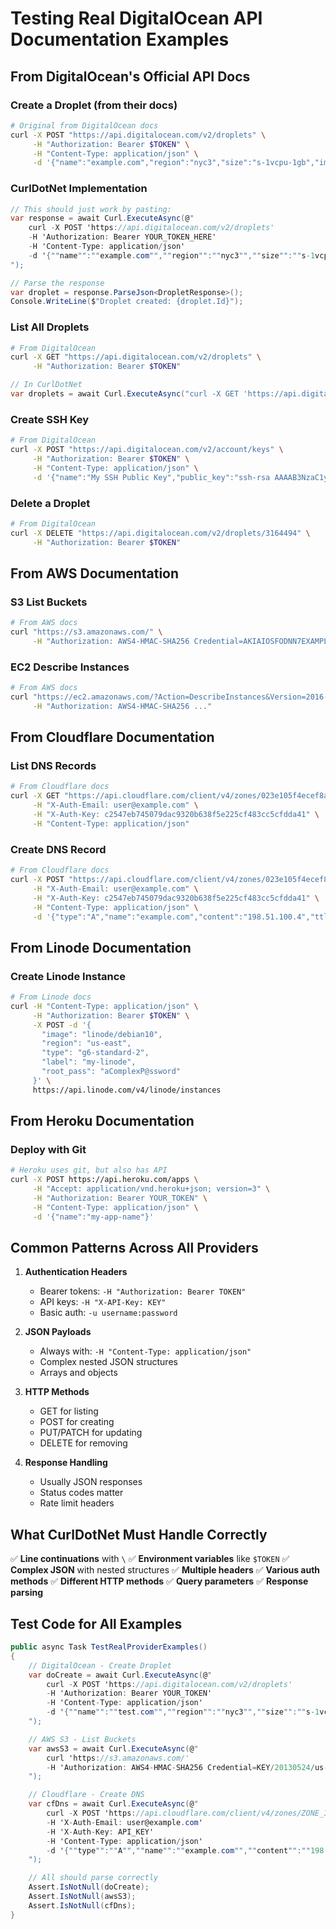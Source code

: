 # Testing Real DigitalOcean API Documentation Examples

## From DigitalOcean's Official API Docs

### Create a Droplet (from their docs)
```bash
# Original from DigitalOcean docs
curl -X POST "https://api.digitalocean.com/v2/droplets" \
     -H "Authorization: Bearer $TOKEN" \
     -H "Content-Type: application/json" \
     -d '{"name":"example.com","region":"nyc3","size":"s-1vcpu-1gb","image":"ubuntu-20-04-x64"}'
```

### CurlDotNet Implementation
```csharp
// This should just work by pasting:
var response = await Curl.ExecuteAsync(@"
    curl -X POST 'https://api.digitalocean.com/v2/droplets'
    -H 'Authorization: Bearer YOUR_TOKEN_HERE'
    -H 'Content-Type: application/json'
    -d '{""name"":""example.com"",""region"":""nyc3"",""size"":""s-1vcpu-1gb"",""image"":""ubuntu-20-04-x64""}'
");

// Parse the response
var droplet = response.ParseJson<DropletResponse>();
Console.WriteLine($"Droplet created: {droplet.Id}");
```

### List All Droplets
```bash
# From DigitalOcean
curl -X GET "https://api.digitalocean.com/v2/droplets" \
     -H "Authorization: Bearer $TOKEN"
```

```csharp
// In CurlDotNet
var droplets = await Curl.ExecuteAsync("curl -X GET 'https://api.digitalocean.com/v2/droplets' -H 'Authorization: Bearer YOUR_TOKEN'");
```

### Create SSH Key
```bash
# From DigitalOcean
curl -X POST "https://api.digitalocean.com/v2/account/keys" \
     -H "Authorization: Bearer $TOKEN" \
     -H "Content-Type: application/json" \
     -d '{"name":"My SSH Public Key","public_key":"ssh-rsa AAAAB3NzaC1yc2..."}'
```

### Delete a Droplet
```bash
# From DigitalOcean
curl -X DELETE "https://api.digitalocean.com/v2/droplets/3164494" \
     -H "Authorization: Bearer $TOKEN"
```

## From AWS Documentation

### S3 List Buckets
```bash
# From AWS docs
curl "https://s3.amazonaws.com/" \
     -H "Authorization: AWS4-HMAC-SHA256 Credential=AKIAIOSFODNN7EXAMPLE/20130524/us-east-1/s3/aws4_request, SignedHeaders=host;x-amz-date, Signature=..."
```

### EC2 Describe Instances
```bash
# From AWS docs
curl "https://ec2.amazonaws.com/?Action=DescribeInstances&Version=2016-11-15" \
     -H "Authorization: AWS4-HMAC-SHA256 ..."
```

## From Cloudflare Documentation

### List DNS Records
```bash
# From Cloudflare docs
curl -X GET "https://api.cloudflare.com/client/v4/zones/023e105f4ecef8ad9ca31a8372d0c353/dns_records" \
     -H "X-Auth-Email: user@example.com" \
     -H "X-Auth-Key: c2547eb745079dac9320b638f5e225cf483cc5cfdda41" \
     -H "Content-Type: application/json"
```

### Create DNS Record
```bash
# From Cloudflare docs
curl -X POST "https://api.cloudflare.com/client/v4/zones/023e105f4ecef8ad9ca31a8372d0c353/dns_records" \
     -H "X-Auth-Email: user@example.com" \
     -H "X-Auth-Key: c2547eb745079dac9320b638f5e225cf483cc5cfdda41" \
     -H "Content-Type: application/json" \
     -d '{"type":"A","name":"example.com","content":"198.51.100.4","ttl":3600}'
```

## From Linode Documentation

### Create Linode Instance
```bash
# From Linode docs
curl -H "Content-Type: application/json" \
     -H "Authorization: Bearer $TOKEN" \
     -X POST -d '{
       "image": "linode/debian10",
       "region": "us-east",
       "type": "g6-standard-2",
       "label": "my-linode",
       "root_pass": "aComplexP@ssword"
     }' \
     https://api.linode.com/v4/linode/instances
```

## From Heroku Documentation

### Deploy with Git
```bash
# Heroku uses git, but also has API
curl -X POST https://api.heroku.com/apps \
     -H "Accept: application/vnd.heroku+json; version=3" \
     -H "Authorization: Bearer YOUR_TOKEN" \
     -H "Content-Type: application/json" \
     -d '{"name":"my-app-name"}'
```

## Common Patterns Across All Providers

1. **Authentication Headers**
   - Bearer tokens: `-H "Authorization: Bearer TOKEN"`
   - API keys: `-H "X-API-Key: KEY"`
   - Basic auth: `-u username:password`

2. **JSON Payloads**
   - Always with: `-H "Content-Type: application/json"`
   - Complex nested JSON structures
   - Arrays and objects

3. **HTTP Methods**
   - GET for listing
   - POST for creating
   - PUT/PATCH for updating
   - DELETE for removing

4. **Response Handling**
   - Usually JSON responses
   - Status codes matter
   - Rate limit headers

## What CurlDotNet Must Handle Correctly

✅ **Line continuations** with `\`
✅ **Environment variables** like `$TOKEN`
✅ **Complex JSON** with nested structures
✅ **Multiple headers**
✅ **Various auth methods**
✅ **Different HTTP methods**
✅ **Query parameters**
✅ **Response parsing**

## Test Code for All Examples

```csharp
public async Task TestRealProviderExamples()
{
    // DigitalOcean - Create Droplet
    var doCreate = await Curl.ExecuteAsync(@"
        curl -X POST 'https://api.digitalocean.com/v2/droplets'
        -H 'Authorization: Bearer YOUR_TOKEN'
        -H 'Content-Type: application/json'
        -d '{""name"":""test.com"",""region"":""nyc3"",""size"":""s-1vcpu-1gb"",""image"":""ubuntu-20-04-x64""}'
    ");

    // AWS S3 - List Buckets
    var awsS3 = await Curl.ExecuteAsync(@"
        curl 'https://s3.amazonaws.com/'
        -H 'Authorization: AWS4-HMAC-SHA256 Credential=KEY/20130524/us-east-1/s3/aws4_request'
    ");

    // Cloudflare - Create DNS
    var cfDns = await Curl.ExecuteAsync(@"
        curl -X POST 'https://api.cloudflare.com/client/v4/zones/ZONE_ID/dns_records'
        -H 'X-Auth-Email: user@example.com'
        -H 'X-Auth-Key: API_KEY'
        -H 'Content-Type: application/json'
        -d '{""type"":""A"",""name"":""example.com"",""content"":""198.51.100.4""}'
    ");

    // All should parse correctly
    Assert.IsNotNull(doCreate);
    Assert.IsNotNull(awsS3);
    Assert.IsNotNull(cfDns);
}
```